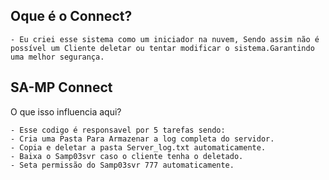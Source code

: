 ## Oque é o Connect?
```
- Eu criei esse sistema como um iniciador na nuvem, Sendo assim não é possível um Cliente deletar ou tentar modificar o sistema.Garantindo uma melhor segurança.
```

## SA-MP Connect
O que isso influencia aqui?
```
- Esse codigo é responsavel por 5 tarefas sendo:
- Cria uma Pasta Para Armazenar a log completa do servidor.
- Copia e deletar a pasta Server_log.txt automaticamente.
- Baixa o Samp03svr caso o cliente tenha o deletado.
- Seta permissão do Samp03svr 777 automaticamente.
```
